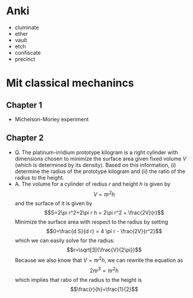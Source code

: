 # Anki
- cluminate
- ether
- vault
- etch
- confiscate
- precinct

# Mit classical mechanincs
## Chapter 1
- Michelson-Morley experiment
## Chapter 2
- Q. The platinum-irridium prototype kilogram is a right cylinder with dimensions chosen to minimize the surface area given fixed volume $V$ (which is determined by its density). Based on this information, (i) determine the radius of the prototype kilogram and (ii) the ratio of the radius to the height.
- A. The volume for a cylinder of redius $r$ and height $h$ is given by
  $$V=\pi r^2 h$$
  and the surface of it is given by
  $$S=2\pi r^2+2\pi r h = 2\pi r^2 + \frac{2V}{r}$$
  Minimize the surface area with respect to the radius by setting
  $$0=\frac{d S}{d r} = 4 \pi r - \frac{2V}{r^2}$$
  which we can easily solve for the radius:
  $$r=\sqrt[3]{\frac{V}{2\pi}}$$
  Because we also know that $V=\pi r^2 h$, we can rewrite the equation as
  $$2\pi r^3 = \pi r^2 h$$
  which implies that ratio of the radius to the height is 
  $$\frac{r}{h}=\frac{1}{2}$$

